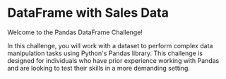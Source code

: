 # DataFrame with Sales Data

Welcome to the Pandas DataFrame Challenge!

In this challenge, you will work with a dataset to perform complex data manipulation tasks using Python's Pandas library. This challenge is designed for individuals who have prior experience working with Pandas and are looking to test their skills in a more demanding setting.
